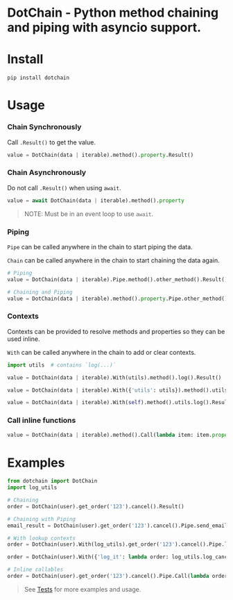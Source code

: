 # DotChain - Python method chaining and piping with asyncio support.

# Install

`pip install dotchain`

# Usage

### Chain Synchronously

Call `.Result()` to get the value.

```python
value = DotChain(data | iterable).method().property.Result()
```

### Chain Asynchronously

Do not call `.Result()` when using `await`.

```python
value = await DotChain(data | iterable).method().property
```

> NOTE: Must be in an event loop to use `await`.

### Piping

`Pipe` can be called anywhere in the chain to start piping the data.

`Chain` can be called anywhere in the chain to start chaining the data again.

```python
# Piping
value = DotChain(data | iterable).Pipe.method().other_method().Result()

# Chaining and Piping
value = DotChain(data | iterable).method().property.Pipe.other_method().Chain.property.Result()
```

### Contexts

Contexts can be provided to resolve methods and properties so they can be used inline.

`With` can be called anywhere in the chain to add or clear contexts.

```python
import utils  # contains `log(...)`

value = DotChain(data | iterable).With(utils).method().log().Result()

value = DotChain(data | iterable).With({'utils': utils}).method().utils.log().Result()

value = DotChain(data | iterable).With(self).method().utils.log().Result()
```

### Call inline functions

```python
value = DotChain(data | iterable).method().Call(lambda item: item.property).Result()
```

# Examples

```python
from dotchain import DotChain
import log_utils

# Chaining
order = DotChain(user).get_order('123').cancel().Result()

# Chaining with Piping
email_result = DotChain(user).get_order('123').cancel().Pipe.send_email().Result()

# With lookup contexts
order = DotChain(user).With(log_utils).get_order('123').cancel().Pipe.log_cancel().Result()

order = DotChain(user).With({'log_it': lambda order: log_utils.log_cancel(order)}).Pipe.log_it().Result()

# Inline callables
order = DotChain(user).get_order('123').cancel().Pipe.Call(lambda order: log_utils.log_cancel(order)).Result()
```

> See [Tests](tests/dotchain/test_chain.py) for more examples and usage.
